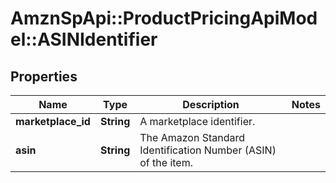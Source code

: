 # AmznSpApi::ProductPricingApiModel::ASINIdentifier

## Properties
Name | Type | Description | Notes
------------ | ------------- | ------------- | -------------
**marketplace_id** | **String** | A marketplace identifier. | 
**asin** | **String** | The Amazon Standard Identification Number (ASIN) of the item. | 

